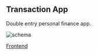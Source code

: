 ## Transaction App

Double entry personal finance app.

![schema](https://github.com/davidspiv/transaction-backend/assets/121530658/a1df3a55-8c45-44f8-a498-bc19250951a8) 

[Frontend](https://github.com/davidspiv/transaction-frontend)

